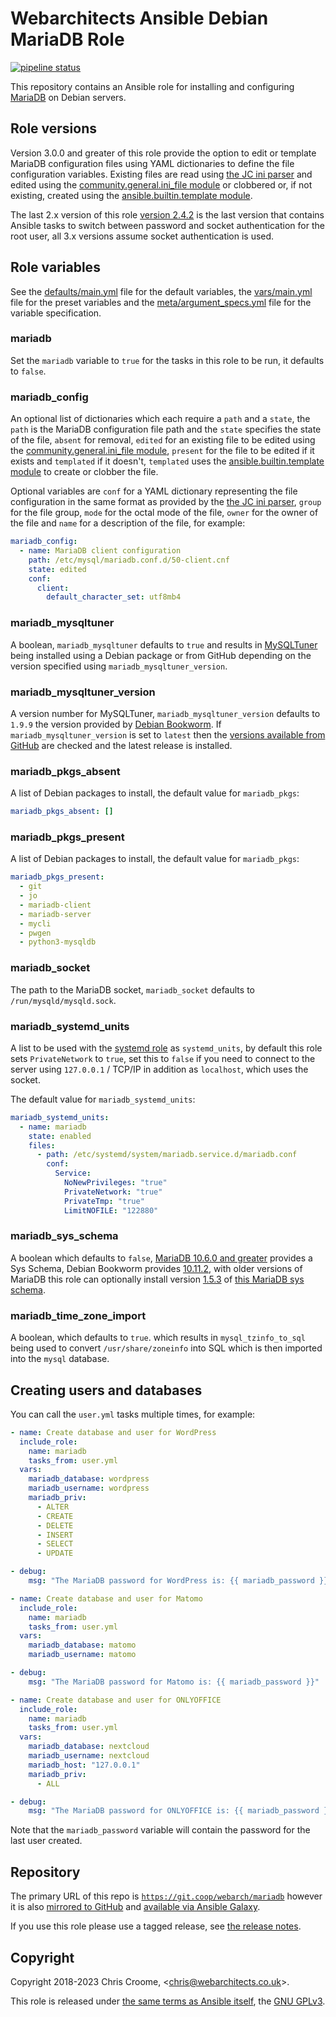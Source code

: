 # Webarchitects Ansible Debian MariaDB Role

[![pipeline status](https://git.coop/webarch/mariadb/badges/master/pipeline.svg)](https://git.coop/webarch/mariadb/-/commits/master)

This repository contains an Ansible role for installing and configuring [MariaDB](https://mariadb.org/) on Debian servers.

## Role versions

Version 3.0.0 and greater of this role provide the option to edit or template MariaDB configuration files using YAML dictionaries to define the file configuration variables. Existing files are read using [the JC ini parser](https://kellyjonbrazil.github.io/jc/docs/parsers/ini) and edited using the [community.general.ini_file module](https://docs.ansible.com/ansible/latest/collections/community/general/ini_file_module.html) or clobbered or, if not existing, created using the [ansible.builtin.template module](https://docs.ansible.com/ansible/latest/collections/ansible/builtin/template_module.html).

The last 2.x version of this role [version 2.4.2](https://git.coop/webarch/mariadb/-/releases/2.4.2) is the last version that contains Ansible tasks to switch between password and socket authentication for the root user, all 3.x versions assume socket authentication is used.

## Role variables

See the [defaults/main.yml](defaults/main.yml) file for the default variables, the [vars/main.yml](vars/main.yml) file for the preset variables and the [meta/argument_specs.yml](meta/argument_specs.yml) file for the variable specification.

### mariadb

Set the `mariadb` variable to `true` for the tasks in this role to be run, it defaults to `false`.

### mariadb_config

An optional list of dictionaries which each require a `path` and a `state`, the `path` is the MariaDB configuration file path and the `state` specifies the state of the file, `absent` for removal, `edited` for an existing file to be edited using the [community.general.ini_file module](https://docs.ansible.com/ansible/latest/collections/community/general/ini_file_module.html), `present` for the file to be edited if it exists and `templated` if it doesn't, `templated` uses the [ansible.builtin.template module](https://docs.ansible.com/ansible/latest/collections/ansible/builtin/template_module.html) to create or clobber the file.

Optional variables are `conf` for a YAML dictionary representing the file configuration in the same format as provided by the [the JC ini parser](https://kellyjonbrazil.github.io/jc/docs/parsers/ini), `group` for the file group, `mode` for the octal mode of the file, `owner` for the owner of the file and `name` for a description of the file, for example:

```yaml
mariadb_config:
  - name: MariaDB client configuration
    path: /etc/mysql/mariadb.conf.d/50-client.cnf
    state: edited
    conf:
      client:
        default_character_set: utf8mb4
```

### mariadb_mysqltuner

A boolean, `mariadb_mysqltuner` defaults to `true` and results in [MySQLTuner](https://github.com/major/MySQLTuner-perl) being installed using a Debian package or from GitHub depending on the version specified using `mariadb_mysqltuner_version`.

### mariadb_mysqltuner_version

A version number for MySQLTuner, `mariadb_mysqltuner_version` defaults to `1.9.9` the version provided by [Debian Bookworm](https://packages.debian.org/bookworm/mysqltuner). If `mariadb_mysqltuner_version` is set to `latest` then the [versions available from GitHub](https://github.com/major/MySQLTuner-perl/releases) are checked and the latest release is installed.

### mariadb_pkgs_absent

A list of Debian packages to install, the default value for `mariadb_pkgs`:

```yaml
mariadb_pkgs_absent: []
```

### mariadb_pkgs_present

A list of Debian packages to install, the default value for `mariadb_pkgs`:

```yaml
mariadb_pkgs_present:
  - git
  - jo
  - mariadb-client
  - mariadb-server
  - mycli
  - pwgen
  - python3-mysqldb
```

### mariadb_socket

The path to the MariaDB socket, `mariadb_socket` defaults to `/run/mysqld/mysqld.sock`.

### mariadb_systemd_units

A list to be used with the [systemd role](https://git.coop/webarch/systemd) as `systemd_units`, by default this role sets `PrivateNetwork` to `true`, set this to `false` if you need to connect to the server using `127.0.0.1` / TCP/IP in addition as `localhost`, which uses the socket.

The default value for `mariadb_systemd_units`:

```yaml
mariadb_systemd_units:
  - name: mariadb
    state: enabled
    files:
      - path: /etc/systemd/system/mariadb.service.d/mariadb.conf
        conf:
          Service:
            NoNewPrivileges: "true"
            PrivateNetwork: "true"
            PrivateTmp: "true"
            LimitNOFILE: "122880"
```

### mariadb_sys_schema

A boolean which defaults to `false`, [MariaDB 10.6.0 and greater](https://mariadb.com/kb/en/sys-schema/) provides a Sys Schema, Debian Bookworm provides [10.11.2](https://packages.debian.org/bookworm/mariadb-server), with older versions of MariaDB this role can optionally install version [1.5.3](https://git.coop/webarch/mariadb-sys/-/releases/v1.5.3) of [this MariaDB sys schema](https://git.coop/webarch/mariadb-sys).

### mariadb_time_zone_import

A boolean, which defaults to `true`. which results in `mysql_tzinfo_to_sql` being used to convert `/usr/share/zoneinfo` into SQL which is then imported into the `mysql` database.

## Creating users and databases

You can call the `user.yml` tasks multiple times, for example:

```yaml
- name: Create database and user for WordPress
  include_role:
    name: mariadb
    tasks_from: user.yml
  vars:
    mariadb_database: wordpress
    mariadb_username: wordpress
    mariadb_priv:
      - ALTER
      - CREATE
      - DELETE
      - INSERT
      - SELECT
      - UPDATE

- debug:
    msg: "The MariaDB password for WordPress is: {{ mariadb_password }}"

- name: Create database and user for Matomo
  include_role:
    name: mariadb
    tasks_from: user.yml
  vars:
    mariadb_database: matomo
    mariadb_username: matomo

- debug:
    msg: "The MariaDB password for Matomo is: {{ mariadb_password }}"

- name: Create database and user for ONLYOFFICE
  include_role:
    name: mariadb
    tasks_from: user.yml
  vars:
    mariadb_database: nextcloud
    mariadb_username: nextcloud
    mariadb_host: "127.0.0.1"
    mariadb_priv:
      - ALL

- debug:
    msg: "The MariaDB password for ONLYOFFICE is: {{ mariadb_password }}"
```

Note that the `mariadb_password` variable will contain the password for the last user created.

## Repository

The primary URL of this repo is [`https://git.coop/webarch/mariadb`](https://git.coop/webarch/mariadb) however it is also [mirrored to GitHub](https://github.com/webarch-coop/ansible-role-mariadb) and [available via Ansible Galaxy](https://galaxy.ansible.com/chriscroome/mariadb).

If you use this role please use a tagged release, see [the release notes](https://git.coop/webarch/mariadb/-/releases).

## Copyright

Copyright 2018-2023 Chris Croome, &lt;[chris@webarchitects.co.uk](mailto:chris@webarchitects.co.uk)&gt;.

This role is released under [the same terms as Ansible itself](https://github.com/ansible/ansible/blob/devel/COPYING), the [GNU GPLv3](LICENSE).
